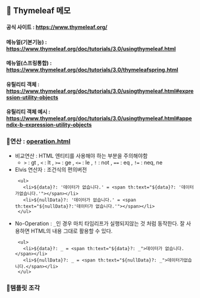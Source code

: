 ## 🌿 Thymeleaf 메모

#### 공식 사이트 : https://www.thymeleaf.org/
#### 메뉴얼(기본기능) : https://www.thymeleaf.org/doc/tutorials/3.0/usingthymeleaf.html 
#### 메뉴얼(스프링통합) : https://www.thymeleaf.org/doc/tutorials/3.0/thymeleafspring.html

#### 유틸리티 객체 : https://www.thymeleaf.org/doc/tutorials/3.0/usingthymeleaf.html#expression-utility-objects
#### 유틸리티 객체 예시 : https://www.thymeleaf.org/doc/tutorials/3.0/usingthymeleaf.html#appendix-b-expression-utility-objects

### 📌연산 : [operation.html](https://github.com/huchuchu/springMVC/blob/master/thymeleaf-basic/src/main/resources/templates/basic/operation.html)
* 비교연산 : HTML 엔티티를 사용해야 하는 부분을 주의해야함
  * `>` : gt , `<` : lt , `>=` : ge , `<=` : le , `!` : not , `==` : eq , `!=` : neq, ne
* Elvis 연산자 : 조건식의 편의버전
   ```agsl
    <ul>
      <li>${data}?: '데이터가 없습니다.' = <span th:text="${data}?: '데이터가없습니다.'"></span></li>
      <li>${nullData}?: '데이터가 없습니다.' = <span th:text="${nullData}?:'데이터가 없습니다.'"></span></li>
    </ul>
    ```
* No-Operation : `_`인 경우 마치 타임리프가 실행되지않는 것 처럼 동작한다. 잘 사용하면 HTML의 내용 그대로 활용할 수 있다.
   ```agsl
    <ul>
      <li>${data}?: _ = <span th:text="${data}?: _">데이터가 없습니다.</span></li>
      <li>${nullData}?: _ = <span th:text="${nullData}?: _">데이터가없습니다.</span></li>
    </ul>
    ```
### 📌템플릿 조각
